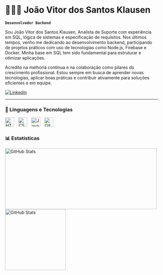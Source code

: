# 👩🏻‍💻 João Vitor dos Santos Klausen

**`Desenvolvedor Backend`**

Sou João Vitor dos Santos Klausen, Analista de Suporte com experiência em SQL, lógica de sistemas e especificação de requisitos. Nos últimos tempos, venho me dedicando ao desenvolvimento backend, participando de projetos práticos com uso de tecnologias como Node.js, Firebase e Docker. Minha base em SQL tem sido fundamental para estruturar e otimizar aplicações.

Acredito na melhoria contínua e na colaboração como pilares do crescimento profissional. Estou sempre em busca de aprender novas tecnologias, aplicar boas práticas e contribuir ativamente para soluções eficientes e em equipe.

<p align="left">
    <a href="https://www.linkedin.com/in/jo%C3%A3o-vitor-klausen-169b53161/">
        <img 
            alt="Linkedin" 
            src="https://custom-icon-badges.demolab.com/badge/Linkedin-blue.svg?logo=linkedin&logoSource=feather"
        />
    </a>
</p>

---

### 🤖 Linguagens e Tecnologias

<img 
    align="left" 
    alt="HTML"
    title="HTML" 
    width="30px" 
    style="padding-right: 10px;" 
    src="https://cdn.jsdelivr.net/gh/devicons/devicon@latest/icons/html5/html5-original.svg" 
/>
<img 
    align="left" 
    alt="CSS" 
    title="CSS"
    width="30px" 
    style="padding-right: 10px;" 
    src="https://cdn.jsdelivr.net/gh/devicons/devicon@latest/icons/css3/css3-original.svg" 
/>
<img 
    align="left" 
    alt="JavaScript" 
    title="JavaScript"
    width="30px" 
    style="padding-right: 10px;" 
    src="https://cdn.jsdelivr.net/gh/devicons/devicon@latest/icons/javascript/javascript-original.svg" 
/>
<img 
    align="left" 
    alt="Git" 
    title="Git"
    width="30px" 
    style="padding-right: 10px;" 
    src="https://cdn.jsdelivr.net/gh/devicons/devicon@latest/icons/git/git-original.svg" 
/>

<br/>
<br/>

### 📊 Estatísticas

<p>
  <img 
    align="left" 
    alt="GitHub Stats" 
    width="500"
    height="200" 
    style="padding-right: 10px;" 
    src="https://github-readme-stats.vercel.app/api?username=klausenjoao&show_icons=true&theme=tokyonight&include_all_commits=true&locale=pt-br&cache_buster=1" 
  />

<img 
      align="left" 
      alt="GitHub Stats" 
      height="200" 
      src="https://github-readme-stats.vercel.app/api/top-langs/?username=klausenjoao&theme=tokyonight&layout=compact&custom_title=Tecnologias&langs_count=9" 
  />
</p>
